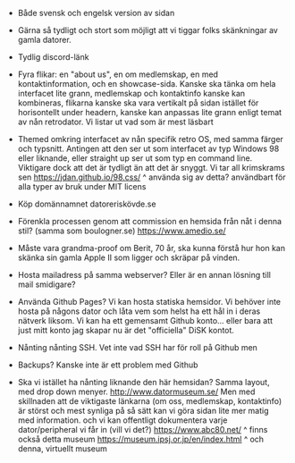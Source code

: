 - Både svensk och engelsk version av sidan

- Gärna så tydligt och stort som möjligt att vi tiggar folks skänkningar av gamla datorer.

- Tydlig discord-länk

- Fyra flikar: en "about us", en om medlemskap, en med kontaktinformation, och en showcase-sida. Kanske ska tänka om hela interfacet lite grann, medlemskap och kontaktinfo kanske kan kombineras, flikarna kanske ska vara vertikalt på sidan istället för horisontellt under headern, kanske kan anpassas lite grann enligt temat av nån retrodator. Vi listar ut vad som är mest läsbart

- Themed omkring interfacet av nån specifik retro OS, med samma färger och typsnitt. Antingen att den ser ut som interfacet av typ Windows 98 eller liknande, eller straight up ser ut som typ en command line. Viktigare dock att det är tydligt än att det är snyggt. Vi tar all krimskrams sen
https://jdan.github.io/98.css/
^ använda sig av detta? användbart för alla typer av bruk under MIT licens

- Köp domännamnet datoreriskövde.se

- Förenkla processen genom att commission en hemsida från nåt i denna stil? (samma som boulogner.se)
https://www.amedio.se/

- Måste vara grandma-proof om Berit, 70 år, ska kunna förstå hur hon kan skänka sin gamla Apple II som ligger och skräpar på vinden.

- Hosta mailadress på samma webserver? Eller är en annan lösning till mail smidigare?

- Använda Github Pages? Vi kan hosta statiska hemsidor. Vi behöver inte hosta på någons dator och låta vem som helst ha ett hål in i deras nätverk liksom. Vi kan ha ett gemensamt Github konto... eller bara att just mitt konto jag skapar nu är det "officiella" DiSK kontot.

- Nånting nånting SSH. Vet inte vad SSH har för roll på Github men

- Backups? Kanske inte är ett problem med Github

- Ska vi istället ha nånting liknande den här hemsidan? Samma layout, med drop down menyer.
http://www.datormuseum.se/
Men med skillnaden att de viktigaste länkarna (om oss, medlemskap, kontaktinfo) är störst och mest synliga
på så sätt kan vi göra sidan lite mer matig med information. och vi kan offentligt dokumentera varje dator/peripheral vi får in (vill vi det?)
https://www.abc80.net/
^ finns också detta museum
https://museum.ipsj.or.jp/en/index.html
^ och denna, virtuellt museum
